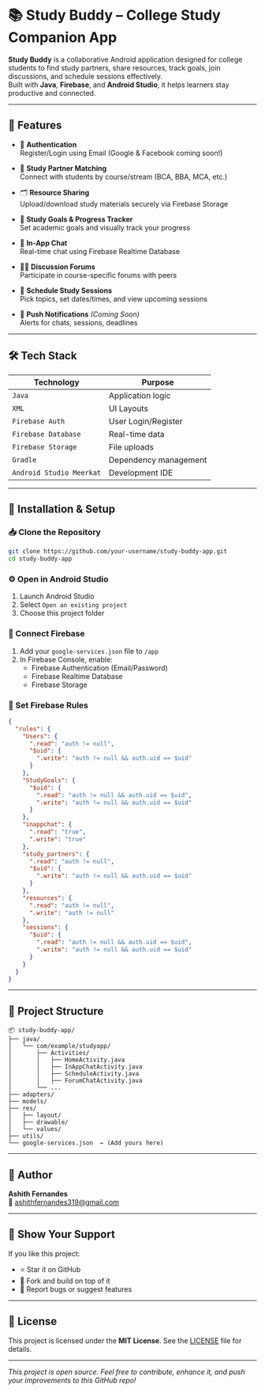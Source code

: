 # 📚 Study Buddy – College Study Companion App

**Study Buddy** is a collaborative Android application designed for college students to find study partners, share resources, track goals, join discussions, and schedule sessions effectively.  
Built with **Java**, **Firebase**, and **Android Studio**, it helps learners stay productive and connected.

---

## 🚀 Features

- 🔐 **Authentication**  
  Register/Login using Email (Google & Facebook coming soon!)

- 👥 **Study Partner Matching**  
  Connect with students by course/stream (BCA, BBA, MCA, etc.)

- 🗂️ **Resource Sharing**  
  Upload/download study materials securely via Firebase Storage

- 🎯 **Study Goals & Progress Tracker**  
  Set academic goals and visually track your progress

- 💬 **In-App Chat**  
  Real-time chat using Firebase Realtime Database

- 🧑‍💻 **Discussion Forums**  
  Participate in course-specific forums with peers

- 📅 **Schedule Study Sessions**  
  Pick topics, set dates/times, and view upcoming sessions

- 🔔 **Push Notifications** *(Coming Soon)*  
  Alerts for chats, sessions, deadlines

---

## 🛠️ Tech Stack

| Technology | Purpose |
|------------|---------|
| `Java` | Application logic |
| `XML` | UI Layouts |
| `Firebase Auth` | User Login/Register |
| `Firebase Database` | Real-time data |
| `Firebase Storage` | File uploads |
| `Gradle` | Dependency management |
| `Android Studio Meerkat` | Development IDE |

---

## 🔧 Installation & Setup

### 📥 Clone the Repository
```bash
git clone https://github.com/your-username/study-buddy-app.git
cd study-buddy-app
```

### ⚙ Open in Android Studio

1. Launch Android Studio
2. Select `Open an existing project`
3. Choose this project folder

### 🔗 Connect Firebase

1. Add your `google-services.json` file to `/app`
2. In Firebase Console, enable:
   - Firebase Authentication (Email/Password)
   - Firebase Realtime Database
   - Firebase Storage

### 🔐 Set Firebase Rules

```json
{
  "rules": {
    "Users": {
      ".read": "auth != null",
      "$uid": {
        ".write": "auth != null && auth.uid == $uid"
      }
    },
    "StudyGoals": {
      "$uid": {
        ".read": "auth != null && auth.uid == $uid",
        ".write": "auth != null && auth.uid == $uid"
      }
    },
    "inappchat": {
      ".read": "true",
      ".write": "true"
    },
    "study_partners": {
      ".read": "auth != null",
      "$uid": {
        ".write": "auth != null && auth.uid == $uid"
      }
    },
    "resources": {
      ".read": "auth != null",
      ".write": "auth != null"
    },
    "sessions": {
      "$uid": {
        ".read": "auth != null && auth.uid == $uid",
        ".write": "auth != null && auth.uid == $uid"
      }
    }
  }
}
```

---

## 📂 Project Structure

```
📦 study-buddy-app/
├── java/
│   └── com/example/studyapp/
│       ├── Activities/
│       │   ├── HomeActivity.java
│       │   ├── InAppChatActivity.java
│       │   ├── ScheduleActivity.java
│       │   ├── ForumChatActivity.java
│       └── ...
├── adapters/
├── models/
├── res/
│   ├── layout/
│   ├── drawable/
│   └── values/
├── utils/
└── google-services.json  ← (Add yours here)
```

---

## 👤 Author

**Ashith Fernandes**  
📧 [ashithfernandes319@gmail.com](mailto:ashithfernandes319@gmail.com)

---

## 🌟 Show Your Support

If you like this project:

- ⭐ Star it on GitHub  
- 🍴 Fork and build on top of it  
- 🐛 Report bugs or suggest features  

---

## 📜 License

This project is licensed under the **MIT License**. See the [LICENSE](LICENSE) file for details.

---

_This project is open source. Feel free to contribute, enhance it, and push your improvements to this GitHub repo!_

